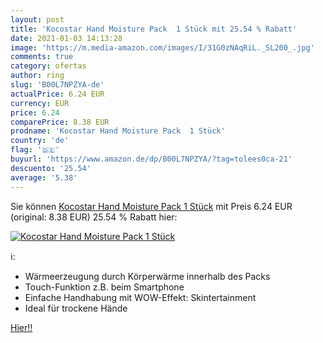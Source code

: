 ```yaml
---
layout: post
title: 'Kocostar Hand Moisture Pack  1 Stück mit 25.54 % Rabatt'
date: 2021-01-03 14:13:28
image: 'https://m.media-amazon.com/images/I/31G0zNAqRiL._SL200_.jpg'
comments: true
category: ofertas
author: ring
slug: 'B00L7NPZYA-de'
actualPrice: 6.24 EUR
currency: EUR
price: 6.24
comparePrice: 8.38 EUR
prodname: 'Kocostar Hand Moisture Pack  1 Stück'
country: 'de'
flag: '🇩🇪'
buyurl: 'https://www.amazon.de/dp/B00L7NPZYA/?tag=tolees0ca-21'
descuento: '25.54'
average: '5.38'
---
```


Sie können [Kocostar Hand Moisture Pack  1 Stück](https://www.amazon.de/dp/B00L7NPZYA/?tag=tolees0ca-21) mit Preis 6.24 EUR (original: 8.38 EUR) 25.54 % Rabatt hier:

[![Kocostar Hand Moisture Pack  1 Stück](https://m.media-amazon.com/images/I/31G0zNAqRiL._SL200_.jpg)](https://www.amazon.de/dp/B00L7NPZYA/?tag=tolees0ca-21)

ℹ️:

- Wärmeerzeugung durch Körperwärme innerhalb des Packs
- Touch-Funktion z.B. beim Smartphone
- Einfache Handhabung mit WOW-Effekt: Skintertainment
- Ideal für trockene Hände

[Hier!!](https://www.amazon.de/dp/B00L7NPZYA/?tag=tolees0ca-21)
